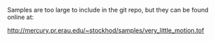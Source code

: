 Samples are too large to include in the git repo, but they can be found online at:

http://mercury.pr.erau.edu/~stockhod/samples/very_little_motion.tof

